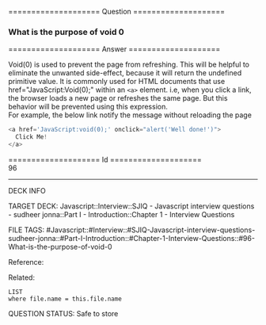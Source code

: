 ==================== Question ====================  

### What is the purpose of void 0  

==================== Answer ====================  

Void(0) is used to prevent the page from refreshing. This will be helpful to
eliminate the unwanted side-effect, because it will return the undefined
primitive value. It is commonly used for HTML documents that use
href="JavaScript:Void(0);" within an `<a>` element. i.e, when you click a link,
the browser loads a new page or refreshes the same page. But this behavior will
be prevented using this expression.  
For example, the below link notify the message without reloading the page

```javascript
<a href='JavaScript:void(0);' onclick="alert('Well done!')">
  Click Me!
</a>
```

==================== Id ====================  
96
<!--ID: 1707879841180-->

---

DECK INFO

TARGET DECK: Javascript::Interview::SJIQ - Javascript interview questions - sudheer jonna::Part I - Introduction::Chapter 1 - Interview Questions

FILE TAGS: #Javascript::#Interview::#SJIQ-Javascript-interview-questions-sudheer-jonna::#Part-I-Introduction::#Chapter-1-Interview-Questions::#96-What-is-the-purpose-of-void-0

Reference:

Related:

```dataview
LIST
where file.name = this.file.name
```
QUESTION STATUS: Safe to store
